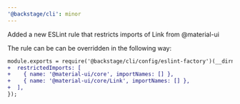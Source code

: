 ```yaml
---
'@backstage/cli': minor
---
```


Added a new ESLint rule that restricts imports of Link from @material-ui

The rule can be can be overridden in the following way:

```diff
module.exports = require('@backstage/cli/config/eslint-factory')(__dirname, {
+  restrictedImports: [
+    { name: '@material-ui/core', importNames: [] },
+    { name: '@material-ui/core/Link', importNames: [] },
+  ],
});
```

